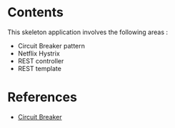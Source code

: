 # Contents
This skeleton application involves the following areas :

* Circuit Breaker pattern
* Netflix Hystrix
* REST controller
* REST template

# References
* [Circuit Breaker](https://spring.io/guides/gs/circuit-breaker/)
